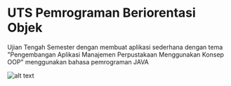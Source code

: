 # UTS Pemrograman Beriorentasi Objek 
Ujian Tengah Semester dengan membuat aplikasi sederhana dengan tema 
"Pengembangan Aplikasi Manajemen Perpustakaan Menggunakan Konsep OOP" 
menggunakan bahasa pemrograman JAVA 

![alt text](file:///C:/Users/user/Documents/Dokumen%20Negara/Capture6.PNG?raw=true)

